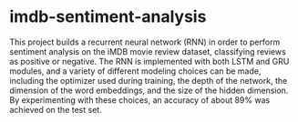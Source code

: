 # imdb-sentiment-analysis

This project builds a recurrent neural network (RNN) in order to perform sentiment analysis on the iMDB movie review dataset, classifying reviews as positive or negative. The RNN is implemented with both LSTM and GRU modules, and a variety of different modeling choices can be made, including the optimizer used during training, the depth of the network, the dimension of the word embeddings, and the size of the hidden dimension. By experimenting with these choices, an accuracy of about 89% was achieved on the test set.
